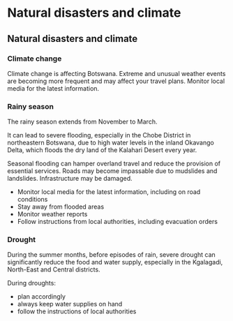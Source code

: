 # Natural disasters and climate

## Natural disasters and climate

### Climate change

Climate change is affecting Botswana. Extreme and unusual weather events are becoming more frequent and may affect your travel plans. Monitor local media for the latest information.

### Rainy season

The rainy season extends from November to March.

It can lead to severe flooding, especially in the Chobe District in northeastern Botswana, due to high water levels in the inland Okavango Delta, which floods the dry land of the Kalahari Desert every year.

Seasonal flooding can hamper overland travel and reduce the provision of essential services. Roads may become impassable due to mudslides and landslides. Infrastructure may be damaged.

* Monitor local media for the latest information, including on road conditions
* Stay away from flooded areas
* Monitor weather reports
* Follow instructions from local authorities, including evacuation orders

### Drought

During the summer months, before episodes of rain, severe drought can significantly reduce the food and water supply, especially in the Kgalagadi, North-East and Central districts.

During droughts:

* plan accordingly
* always keep water supplies on hand
* follow the instructions of local authorities